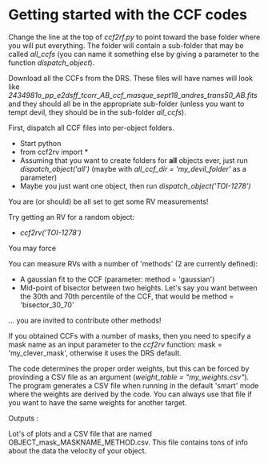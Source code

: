# Getting started with the CCF codes


Change the line at the top of _ccf2rf.py_ to point toward the base
folder where you will put everything. The folder will contain a sub-folder 
that may be called _all_ccfs_ (you can name it something else by giving a 
parameter to the function _dispatch_object_).

Download all the CCFs from the DRS. These files will have names will look like _2434981o_pp_e2dsff_tcorr_AB_ccf_masque_sept18_andres_trans50_AB.fits_ and 
they should all be in the appropriate sub-folder (unless you want to tempt devil, they should be in the sub-folder
_all_ccfs_). 


First, dispatch all CCF files into per-object folders.
- Start python
- from ccf2rv import *
- Assuming that you want to create folders for **all** objects ever, just run 
_dispatch_object('all')_ (maybe with _all_ccf_dir = 'my_devil_folder'_ as a parameter)
- Maybe you just want one object, then run _dispatch_object('TOI-1278')_

You are (or should) be all set to get some RV measurements!

Try getting an RV for a random object:

- _ccf2rv('TOI-1278')_

You may force 

You can measure RVs with a number of 'methods' (2 are currently defined):

- A gaussian fit to the CCF (parameter: method = 'gaussian')
- Mid-point of bisector between two heights. Let's say you want between the 30th and 70th 
percentile of the CCF, that would be method = 'bisector_30_70'

... you are invited to contribute other methods!

If you obtained CCFs with a number of masks, then you need to specify a mask name as 
an input parameter to the _ccf2rv_ function: mask = 'my_clever_mask', otherwise it uses the DRS default.

The code determines the proper order weights, but this can be forced 
by provinding a CSV file as an argument (_weight_table = "my_weights.csv"_). The 
program generates a CSV file when running in the default 'smart' mode where 
the weights are derived by the code. You can always use that file if you want to
have the same weights for another target.

Outputs : 

Lot's of plots and a CSV file that are named OBJECT_mask_MASKNAME_METHOD.csv. This file
contains tons of info about the data the velocity of your object.
